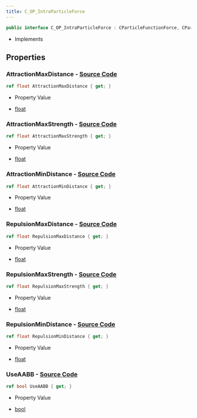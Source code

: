 ```yaml
---
title: C_OP_IntraParticleForce
---
```


```csharp
public interface C_OP_IntraParticleForce : CParticleFunctionForce, CParticleFunction, ISchemaClass<CParticleFunction>, ISchemaClass<CParticleFunctionForce>, ISchemaClass<C_OP_IntraParticleForce>, ISchemaField, ISchemaClass, INativeHandle
```

- Implements

## Properties

### **AttractionMaxDistance** - [Source Code](https://github.com/swiftly-solution/swiftlys2/blob/main/managed/src/SwiftlyS2.Generated/Schemas/Interfaces/C_OP_IntraParticleForce.cs#L18)

```csharp
ref float AttractionMaxDistance { get; }
```

- Property Value

- [float](https://learn.microsoft.com/dotnet/api/system.single)

### **AttractionMaxStrength** - [Source Code](https://github.com/swiftly-solution/swiftlys2/blob/main/managed/src/SwiftlyS2.Generated/Schemas/Interfaces/C_OP_IntraParticleForce.cs#L20)

```csharp
ref float AttractionMaxStrength { get; }
```

- Property Value

- [float](https://learn.microsoft.com/dotnet/api/system.single)

### **AttractionMinDistance** - [Source Code](https://github.com/swiftly-solution/swiftlys2/blob/main/managed/src/SwiftlyS2.Generated/Schemas/Interfaces/C_OP_IntraParticleForce.cs#L16)

```csharp
ref float AttractionMinDistance { get; }
```

- Property Value

- [float](https://learn.microsoft.com/dotnet/api/system.single)

### **RepulsionMaxDistance** - [Source Code](https://github.com/swiftly-solution/swiftlys2/blob/main/managed/src/SwiftlyS2.Generated/Schemas/Interfaces/C_OP_IntraParticleForce.cs#L24)

```csharp
ref float RepulsionMaxDistance { get; }
```

- Property Value

- [float](https://learn.microsoft.com/dotnet/api/system.single)

### **RepulsionMaxStrength** - [Source Code](https://github.com/swiftly-solution/swiftlys2/blob/main/managed/src/SwiftlyS2.Generated/Schemas/Interfaces/C_OP_IntraParticleForce.cs#L26)

```csharp
ref float RepulsionMaxStrength { get; }
```

- Property Value

- [float](https://learn.microsoft.com/dotnet/api/system.single)

### **RepulsionMinDistance** - [Source Code](https://github.com/swiftly-solution/swiftlys2/blob/main/managed/src/SwiftlyS2.Generated/Schemas/Interfaces/C_OP_IntraParticleForce.cs#L22)

```csharp
ref float RepulsionMinDistance { get; }
```

- Property Value

- [float](https://learn.microsoft.com/dotnet/api/system.single)

### **UseAABB** - [Source Code](https://github.com/swiftly-solution/swiftlys2/blob/main/managed/src/SwiftlyS2.Generated/Schemas/Interfaces/C_OP_IntraParticleForce.cs#L28)

```csharp
ref bool UseAABB { get; }
```

- Property Value

- [bool](https://learn.microsoft.com/dotnet/api/system.boolean)

